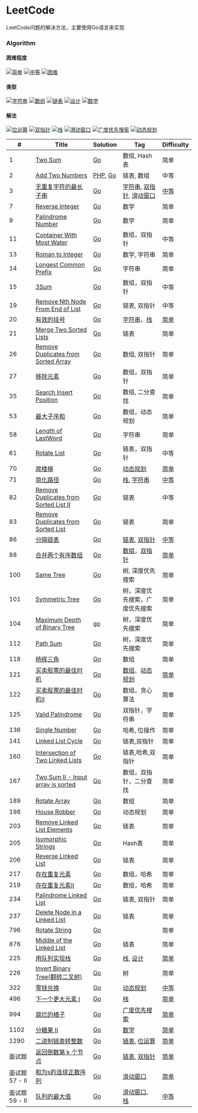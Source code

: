 # LeetCode

LeetCode问题的解决方法，主要使用Go语言来实现
### Algorithm

#### 困难程度
[![简单](https://img.shields.io/badge/%E7%AE%80%E5%8D%95-11-5cb85c)](https://github.com/yankewei/LeetCode-Go/labels/%E7%AE%80%E5%8D%95)
[![中等](https://img.shields.io/badge/%E4%B8%AD%E7%AD%89-5-f0ad4e)](https://github.com/yankewei/LeetCode-Go/labels/%E4%B8%AD%E7%AD%89)
[![困难](https://img.shields.io/badge/%E5%9B%B0%E9%9A%BE-0-d9534f)](https://github.com/yankewei/LeetCode-Go/labels/%E5%9B%B0%E9%9A%BE)
#### 类型
[![字符串](https://img.shields.io/badge/%E5%AD%97%E7%AC%A6%E4%B8%B2-3-c2e0c6)](https://github.com/yankewei/LeetCode-Go/labels/%E5%AD%97%E7%AC%A6%E4%B8%B2)
[![数组](https://img.shields.io/badge/%E6%95%B0%E7%BB%84-2-efa5ac)](https://github.com/yankewei/LeetCode-Go/labels/%E6%95%B0%E7%BB%84)
[![链表](https://img.shields.io/badge/%E9%93%BE%E8%A1%A8-3-e2f497)](https://github.com/yankewei/LeetCode-Go/labels/%E9%93%BE%E8%A1%A8)
[![设计](https://img.shields.io/badge/%E8%AE%BE%E8%AE%A1-1-4e32bc)](https://github.com/yankewei/LeetCode-Go/labels/%E8%AE%BE%E8%AE%A1)
[![数学](https://img.shields.io/badge/%E6%95%B0%E5%AD%A6-1-d4c5f9)](https://github.com/yankewei/LeetCode-Go/labels/%E6%95%B0%E5%AD%A6)
#### 解法
[![位运算](https://img.shields.io/badge/%E4%BD%8D%E8%BF%90%E7%AE%97-1-7786d1)](https://github.com/yankewei/LeetCode-Go/labels/%E4%BD%8D%E8%BF%90%E7%AE%97)
[![双指针](https://img.shields.io/badge/%E5%8F%8C%E6%8C%87%E9%92%88-5-388099)](https://github.com/yankewei/LeetCode-Go/labels/%E5%8F%8C%E6%8C%87%E9%92%88)
[![栈](https://img.shields.io/badge/%E6%A0%88-5-d015ed)](https://github.com/yankewei/LeetCode-Go/labels/%E6%A0%88)
[![滑动窗口](https://img.shields.io/badge/%E6%BB%91%E5%8A%A8%E7%AA%97%E5%8F%A3-3-f4d577)](https://github.com/yankewei/LeetCode-Go/labels/%E6%BB%91%E5%8A%A8%E7%AA%97%E5%8F%A3)
[![广度优先搜索](https://img.shields.io/badge/%E5%B9%BF%E5%BA%A6%E4%BC%98%E5%85%88%E6%90%9C%E7%B4%A0-1-61e8a4)](https://github.com/yankewei/LeetCode-Go/labels/%E5%B9%BF%E5%BA%A6%E4%BC%98%E5%85%88%E6%90%9C%E7%B4%A2)
[![动态规划](https://img.shields.io/badge/%E5%8A%A8%E6%80%81%E8%A7%84%E5%88%92-3-e2770b)](https://github.com/yankewei/LeetCode-Go/labels/%E5%8A%A8%E6%80%81%E8%A7%84%E5%88%92)

|   #  |   Title       |   Solution   |   Tag         |      Difficulty  |
| ---  | ----          | ----          |  ----         |        -----     |
| 1    | [Two Sum](https://leetcode.com/problems/two-sum/description/)       |    [Go](./Algorithm/TwoSum.md#GO) | 数组, Hash表     |   简单       |
| 2    |  [Add Two Numbers](https://leetcode.com/problems/add-two-numbers/description/)  |  [PHP](./Algorithm/AddTwoNumbers.md), [Go](./Algorithm/AddTwoNumbers.md) | 链表, 数组 | 中等|
|  3   | [无重复字符的最长子串](https://leetcode-cn.com/problems/longest-substring-without-repeating-characters) | [Go](https://github.com/yankewei/LeetCode-Go/issues/6) | [字符串](https://github.com/yankewei/LeetCode-Go/labels/%E5%AD%97%E7%AC%A6%E4%B8%B2), [双指针](https://github.com/yankewei/LeetCode-Go/labels/%E5%8F%8C%E6%8C%87%E9%92%88), [滑动窗口](https://github.com/yankewei/LeetCode-Go/labels/%E6%BB%91%E5%8A%A8%E7%AA%97%E5%8F%A3) | [中等](https://github.com/yankewei/LeetCode-Go/labels/%E4%B8%AD%E7%AD%89) |
| 7    | [Reverse Integer](https://leetcode.com/problems/reverse-integer/description/) | [Go](./Algorithm/ReverseInteger.md) | 数学 | 简单 |
| 9    | [Palindrome Number](https://leetcode.com/problems/palindrome-number/description/) | [Go](./Algorithm/PalindromeNumber.md) | 数学 | 简单 |
| 11   | [Container With Most Water](https://leetcode.com/problems/container-with-most-water/) | [Go](./Algorithm/Container-With-Most-Water.md) | 数组，双指针 | 中等 |
| 13   | [Roman to Integer](https://leetcode.com/problems/roman-to-integer/description/)  | [Go](./Algorithm/RomanToInteger.md)   | 数学, 字符串 | 简单 |
|  14  | [Longest Common Prefix](https://leetcode.com/problems/longest-common-prefix/description/) | [Go](./Algorithm/LongestCommonPrefix.md) | 字符串 | 简单 |
|  15  | [3Sum](https://leetcode.com/problems/3sum/)  | [Go](./Algorithm/3Sum.md) | 数组，双指针 | 中等 |
|  19  | [Remove Nth Node From End of List](https://leetcode.com/problems/remove-nth-node-from-end-of-list/description/) | [Go](./Algorithm/RemoveNthNodeFromEndofList.md) | 链表, 双指针 | 中等 |
|  20  | [有效的括号](https://leetcode-cn.com/problems/valid-parentheses/) | [Go](https://github.com/yankewei/LeetCode-Go/issues/4) | [字符串](https://github.com/yankewei/LeetCode-Go/labels/%E5%AD%97%E7%AC%A6%E4%B8%B2)，[栈](https://github.com/yankewei/LeetCode-Go/labels/%E6%A0%88) | [简单](https://github.com/yankewei/LeetCode-Go/labels/%E7%AE%80%E5%8D%95) |
|  21  | [Merge Two Sorted Lists](https://leetcode.com/problems/merge-two-sorted-lists/description/) | [Go](./Algorithm/MergeTwoSortedLists.md) | 链表 | 简单
|  26  | [Remove Duplicates from Sorted Array](https://leetcode.com/problems/remove-duplicates-from-sorted-array/) | [Go](./Algorithm/RemoveDuplicatesFromSortedArray.md) | 数组, 双指针 | 简单
|  27  | [移除元素](https://leetcode-cn.com/problems/remove-element/) | [Go](./Algorithm/移除元素.md) | 数组，双指针 | 简单 |
|  35  | [Search Insert Position](https://leetcode.com/problems/search-insert-position/description/) |  [Go](./Algorithm/SearchInsertPosition.md) | 数组, 二分查找 | 简单 |
|  53  | [最大子序和](https://leetcode-cn.com/problems/maximum-subarray/) | [Go](./Algorithm/最大子序和.md) | 数组，动态规划 | 简单
|  58  | [Length of LastWord](https://leetcode.com/problems/length-of-last-word/description/) | [Go](./Algorithm/LengthofLastWord.md) | 字符串 | 简单
|  61  | [Rotate List](https://leetcode.com/problems/rotate-list/description/) | [Go](./Algorithm/RotateList.md) | 链表，双指针 | 中等 |
|  70  | [爬楼梯](https://leetcode-cn.com/problems/climbing-stairs) | [Go](https://github.com/yankewei/LeetCode-Go/issues/16) | [动态规划](https://github.com/yankewei/LeetCode-Go/labels/%E5%8A%A8%E6%80%81%E8%A7%84%E5%88%92) | [简单](https://github.com/yankewei/LeetCode-Go/labels/%E7%AE%80%E5%8D%95) |
|  71  | [简化路径](https://leetcode-cn.com/problems/simplify-path) | [Go](https://github.com/yankewei/LeetCode-Go/issues/7) | [栈](https://github.com/yankewei/LeetCode-Go/labels/%E6%A0%88), [字符串](https://github.com/yankewei/LeetCode-Go/labels/%E5%AD%97%E7%AC%A6%E4%B8%B2) | [中等](https://github.com/yankewei/LeetCode-Go/labels/%E4%B8%AD%E7%AD%89) |
|  82  | [Remove Duplicates from Sorted List II](https://leetcode.com/problems/remove-duplicates-from-sorted-list-ii/description/) | [Go](./Algorithm/RemoveDuplicatesFromSortedListII.md) | 链表 | 中等 |
|  83  | [Remove Duplicates from Sorted List](https://leetcode.com/problems/remove-duplicates-from-sorted-list/description/)  | [Go](./Algorithm/RemoveDuplicatesFromSortedList.md#Go) | 链表 | 简单 |
|  86  | [分隔链表](https://leetcode-cn.com/problems/partition-list) | [Go](https://github.com/yankewei/LeetCode-Go/issues/3) | [链表](https://github.com/yankewei/LeetCode-Go/labels/%E9%93%BE%E8%A1%A8), [双指针](https://github.com/yankewei/LeetCode-Go/labels/%E5%8F%8C%E6%8C%87%E9%92%88) | [中等](https://github.com/yankewei/LeetCode-Go/labels/%E4%B8%AD%E7%AD%89) |
|  88  | [合并两个有序数组](https://leetcode-cn.com/problems/merge-sorted-array/) | [Go](https://github.com/yankewei/LeetCode-Go/issues/9) | [数组](https://github.com/yankewei/LeetCode-Go/labels/%E6%95%B0%E7%BB%84)，[双指针](https://github.com/yankewei/LeetCode-Go/labels/%E5%8F%8C%E6%8C%87%E9%92%88) | [简单](https://github.com/yankewei/LeetCode-Go/labels/%E7%AE%80%E5%8D%95) |
| 100  | [Same Tree](https://leetcode.com/problems/same-tree/description/) | [Go](./Algorithm/SameTree.md) | 树, 深度优先搜索 | 简单 |
| 101  | [Symmetric Tree](https://leetcode.com/problems/symmetric-tree/description/) | [Go](./Algorithm/SymmetricTree.md) | 树，深度优先搜索，广度优先搜索 | 简单 |
| 104  | [Maximum Depth of Binary Tree](https://leetcode.com/problems/maximum-depth-of-binary-tree/description/) | [go](./Algorithm/MaximumDepthofBinaryTree.md) | 树，深度优先搜索 | 简单 |
| 112  | [Path Sum ](https://leetcode.com/problems/path-sum/description/) | [Go](./Algorithm/Path-Sum.md) | 树，深度优先搜索 | 简单 |
| 118  | [杨辉三角](https://leetcode-cn.com/problems/pascals-triangle/) | [Go](./Algorithm/杨辉三角.md) | 数组 | 简单 | 
| 121 | [买卖股票的最佳时机](https://leetcode-cn.com/problems/best-time-to-buy-and-sell-stock/) | [Go](https://github.com/yankewei/LeetCode-Go/issues/15) | [数组](https://github.com/yankewei/LeetCode-Go/labels/%E6%95%B0%E7%BB%84)、[动态规划](https://github.com/yankewei/LeetCode-Go/labels/%E5%8A%A8%E6%80%81%E8%A7%84%E5%88%92) | [简单](https://github.com/yankewei/LeetCode-Go/labels/%E7%AE%80%E5%8D%95) |
| 122 | [买卖股票的最佳时机Ⅱ](https://leetcode-cn.com/problems/best-time-to-buy-and-sell-stock-ii/) | [Go](./Algorithm/买卖股票的最佳时机Ⅱ.md) | 数组，贪心算法 | 简单 |
| 125 | [Valid Palindrome](https://leetcode.com/problems/valid-palindrome/description/) | [Go](./Algorithm/ValidPalindrome.md) | 双指针，字符串 | 简单 |
| 136 | [Single Number](https://leetcode.com/problems/single-number/) | [Go](./Algorithm/SingleNumber.md) | 哈希, 位操作 | 简单
| 141 | [Linked List Cycle](https://leetcode.com/problems/linked-list-cycle/) | [Go](./Algorithm/LinkedListCycle.md) | 链表,双指针 | 简单 |
| 160 | [Intersection of Two Linked Lists](https://leetcode.com/problems/intersection-of-two-linked-lists/) | [Go](./Algorithm/IntersectionOfTwoLinkedLists.md) | 链表,哈希,双指针 | 简单 |
| 167 | [Two Sum II - Input array is sorted](https://leetcode.com/problems/two-sum-ii-input-array-is-sorted/description/) | [Go](./Algorithm/TwoSumII-Input-array-is-sorted.md) | 数组，双指针，二分查找 | 简单 |
| 189 | [Rotate Array](https://leetcode.com/problems/rotate-array/) | [Go](./Algorithm/Rotate-Array.md) | 数组 | 简单|
| 198 | [House Robber](https://leetcode.com/problems/house-robber/description/) | [Go](./Algorithm/HouseRobber.md) | 动态规划 |  简单 |
| 203 | [Remove Linked List Elements](https://leetcode.com/problems/remove-linked-list-elements/description/) | [Go](./Algorithm/RemoveLinkedListElements.md#Go) | 链表 | 简单 |
| 205 | [Isomorphic Strings](https://leetcode.com/problems/isomorphic-strings/description/) | [Go](./Algorithm/IsomorphicStrings.md) | Hash表 | 简单 |
| 206 | [Reverse Linked List](https://leetcode.com/problems/reverse-linked-list/description/) | [Go](./Algorithm/ReverseLinkedList.md#Go) | 链表 | 简单 |
| 217 | [存在重复元素](https://leetcode-cn.com/problems/contains-duplicate/) | [Go](./Algorithm/存在重复元素.md) | 数组，哈希 | 简单 |
| 219 | [存在重复元素Ⅱ](https://leetcode-cn.com/problems/contains-duplicate-ii/) | [Go](./Algorithm/存在重复元素Ⅱ.md) |数组，哈希 | 简单 |
| 234 | [Palindrome Linked List](https://leetcode.com/problems/palindrome-linked-list/description/) | [Go](./Algorithm/PalindromeLinkedList.md) | 链表, 双指针 | 简单 |
| 237 | [Delete Node in a Linked List](https://leetcode.com/problems/delete-node-in-a-linked-list/) | [Go](./Algorithm/DeleteNodeInALinkedList.md) | 链表 | 简单 |
| 796 | [Rotate String](https://leetcode.com/problems/rotate-string/description/) | [Go](./Algorithm/RotateString.md) | | 简单 |
| 876 | [Middle of the Linked List](https://leetcode.com/problems/middle-of-the-linked-list/description/) | [Go](./Algorithm/Middle-of-the-Linked-List.md) | 链表 | 简单 |
| 225 | [用队列实现栈](https://leetcode-cn.com/problems/implement-stack-using-queues/) | [Go](https://github.com/yankewei/LeetCode-Go/issues/5) | [栈](https://github.com/yankewei/LeetCode-Go/labels/%E6%A0%88), [设计](https://github.com/yankewei/LeetCode-Go/labels/%E8%AE%BE%E8%AE%A1) | [简单](https://github.com/yankewei/LeetCode-Go/labels/%E7%AE%80%E5%8D%95) |
| 226 | [Invert Binary Tree(翻转二叉树)](https://leetcode-cn.com/problems/invert-binary-tree/) | [Go](./Algorithm/Invert-Binary-Tree.md) | 树 | 简单 |
| 322 | [零钱兑换](https://leetcode-cn.com/problems/coin-change/) | [Go](https://github.com/yankewei/LeetCode-Go/issues/14) | [动态规划](https://github.com/yankewei/LeetCode-Go/labels/%E5%8A%A8%E6%80%81%E8%A7%84%E5%88%92) | [中等](https://github.com/yankewei/LeetCode-Go/labels/%E4%B8%AD%E7%AD%89) |
| 496 | [下一个更大元素 I](https://leetcode-cn.com/problems/next-greater-element-i) | [Go](https://github.com/yankewei/LeetCode-Go/issues/8) | [栈](https://github.com/yankewei/LeetCode-Go/labels/%E6%A0%88) | [简单](https://github.com/yankewei/LeetCode-Go/labels/%E7%AE%80%E5%8D%95) |
| 994 | [腐烂的橘子](https://leetcode-cn.com/problems/rotting-oranges/) | [Go](https://github.com/yankewei/LeetCode-Go/issues/10) | [广度优先搜索](https://github.com/yankewei/LeetCode-Go/labels/%E5%B9%BF%E5%BA%A6%E4%BC%98%E5%85%88%E6%90%9C%E7%B4%A2) | [简单](https://github.com/yankewei/LeetCode-Go/labels/%E7%AE%80%E5%8D%95) |
| 1102 | [分糖果 II](https://leetcode-cn.com/problems/distribute-candies-to-people) | [Go](https://github.com/yankewei/LeetCode-Go/issues/11) | [数学](https://github.com/yankewei/LeetCode-Go/labels/%E6%95%B0%E5%AD%A6) | [简单](https://github.com/yankewei/LeetCode-Go/labels/%E7%AE%80%E5%8D%95) |
| 1290 | [二进制链表转整数](https://leetcode-cn.com/problems/convert-binary-number-in-a-linked-list-to-integer/) | [Go](https://github.com/yankewei/LeetCode-Go/issues/1) | [链表](https://github.com/yankewei/LeetCode-Go/labels/%E9%93%BE%E8%A1%A8), [位运算](https://github.com/yankewei/LeetCode-Go/labels/%E4%BD%8D%E8%BF%90%E7%AE%97) | [简单](https://github.com/yankewei/LeetCode-Go/labels/%E7%AE%80%E5%8D%95) |
| 面试题 | [返回倒数第 k 个节点](https://leetcode-cn.com/problems/kth-node-from-end-of-list-lcci/) | [Go](https://github.com/yankewei/LeetCode-Go/issues/2) | [链表](https://github.com/yankewei/LeetCode-Go/labels/%E9%93%BE%E8%A1%A8), [双指针](https://github.com/yankewei/LeetCode-Go/labels/%E5%8F%8C%E6%8C%87%E9%92%88) | [简单](https://github.com/yankewei/LeetCode-Go/labels/%E7%AE%80%E5%8D%95) |
| 面试题57 - II | [和为s的连续正数序列](https://leetcode-cn.com/problems/he-wei-sde-lian-xu-zheng-shu-xu-lie-lcof/) | [Go](https://github.com/yankewei/LeetCode-Go/issues/12) | [滑动窗口](https://github.com/yankewei/LeetCode-Go/labels/%E6%BB%91%E5%8A%A8%E7%AA%97%E5%8F%A3) | [简单](https://github.com/yankewei/LeetCode-Go/labels/%E7%AE%80%E5%8D%95) | 
| 面试题59 - II | [队列的最大值](https://leetcode-cn.com/problems/dui-lie-de-zui-da-zhi-lcof) | [Go](https://github.com/yankewei/LeetCode-Go/issues/13) | [滑动窗口](https://github.com/yankewei/LeetCode-Go/labels/%E6%BB%91%E5%8A%A8%E7%AA%97%E5%8F%A3)、[栈](https://github.com/yankewei/LeetCode-Go/labels/%E6%A0%88) | [中等](https://github.com/yankewei/LeetCode-Go/labels/%E4%B8%AD%E7%AD%89) |
